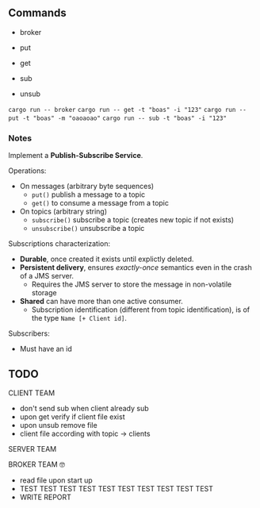 ## Commands

- broker

- put <topic> <msg>

- get <id> <topic>
- sub <id> <topic>
- unsub <id> <topic>

`cargo run -- broker`
`cargo run -- get -t "boas" -i "123"`
`cargo run -- put -t "boas" -m "oaoaoao"`
`cargo run -- sub -t "boas" -i "123"`

### Notes

Implement a **Publish-Subscribe Service**.

Operations:

- On messages (arbitrary byte sequences)
  - `put()` publish a message to a topic
  - `get()` to consume a message from a topic
- On topics (arbitrary string)
  - `subscribe()` subscribe a topic (creates new topic if not exists)
  - `unsubscribe()` unsubscribe a topic

Subscriptions characterization:

- **Durable**, once created it exists until explictly deleted.
- **Persistent delivery**, ensures *exactly-once* semantics even in the crash of a JMS server.
  - Requires the JMS server to store the message in non-volatile storage
- **Shared** can have more than one active consumer. 
  - Subscription identification (different from topic identification), is of the type `Name [+ Client id]`.

Subscribers:

- Must have an id


## TODO

CLIENT TEAM
- don't send sub when client already sub
- upon get verify if client file exist
- upon unsub remove file
- client file according with topic -> clients

SERVER TEAM

BROKER TEAM 🤓
- read file upon start up
- TEST TEST TEST TEST TEST TEST TEST TEST TEST TEST
- WRITE REPORT